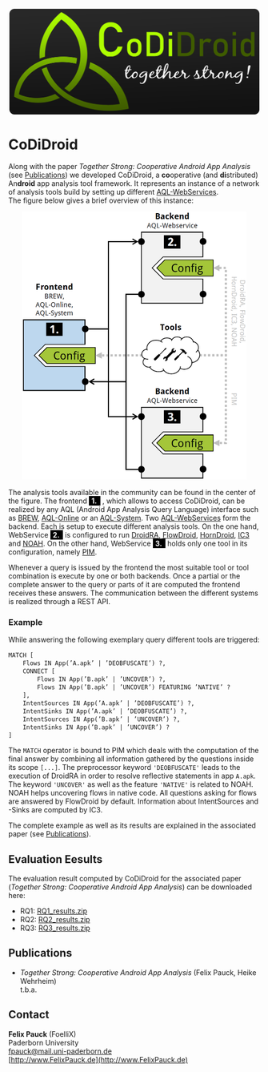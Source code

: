 <p align="center">
	<img src="logo.png" width="500" />
</p>

# CoDiDroid
Along with the paper *Together Strong: Cooperative Android App Analysis* (see [Publications](#Publications)) we developed CoDiDroid, a **co**operative (and **di**stributed) An**droid** app analysis tool framework.
It represents an instance of a network of analysis tools build by setting up different [AQL-WebServices](https://github.com/FoelliX/AQL-WebService).  
The figure below gives a brief overview of this instance:

<p align="center">
	<img src="overview.png" width="450px" />
</p>

The analysis tools available in the community can be found in the center of the figure.
The frontend <font style="color: #FFFFFF; background: #000000; padding: 1px 7px 1px 5px; font-weight: bold;">1.</font> , which allows to access CoDiDroid, can be realized by any AQL (Android App Analysis Query Language) interface such as [BREW](https://github.com/FoelliX/BREW), [AQL-Online](https://github.com/FoelliX/AQL-Online) or an [AQL-System](https://github.com/FoelliX/AQL-System).
Two [AQL-WebServices](https://github.com/FoelliX/AQL-WebService) form the backend.
Each is setup to execute different analysis tools.
On the one hand, WebService <font style="color: #FFFFFF; background: #000000; padding: 1px 7px 1px 5px; font-weight: bold;">2.</font> is configured to run [DroidRA](https://github.com/serval-snt-uni-lu/DroidRA), [FlowDroid](https://github.com/secure-software-engineering/FlowDroid), [HornDroid](https://github.com/ylya/horndroid), [IC3](https://github.com/FoelliX/ic3) and [NOAH](https://github.com/FoelliX/NOAH).
On the other hand, WebService <font style="color: #FFFFFF; background: #000000; padding: 1px 7px 1px 5px; font-weight: bold;">3.</font> holds only one tool in its configuration, namely [PIM](https://github.com/FoelliX/PIM).

Whenever a query is issued by the frontend the most suitable tool or tool combination is execute by one or both backends.
Once a partial or the complete answer to the query or parts of it are computed the frontend receives these answers.
The communication between the different systems is realized through a REST API.

### Example
While answering the following exemplary query different tools are triggered:

```
MATCH [
	Flows IN App(’A.apk’ | ’DEOBFUSCATE’) ?,
	CONNECT [
		Flows IN App(’B.apk’ | ’UNCOVER’) ?,
		Flows IN App(’B.apk’ | ’UNCOVER’) FEATURING ’NATIVE’ ?
	],
	IntentSources IN App(’A.apk’ | ’DEOBFUSCATE’) ?,
	IntentSinks IN App(’A.apk’ | ’DEOBFUSCATE’) ?,
	IntentSources IN App(’B.apk’ | ’UNCOVER’) ?,
	IntentSinks IN App(’B.apk’ | ’UNCOVER’) ?
]
```

The `MATCH` operator is bound to PIM which deals with the computation of the final answer by combining all information gathered by the questions inside its scope `[...]`. The preprocessor keyword `'DEOBFUSCATE'` leads to the execution of DroidRA in order to resolve reflective statements in app `A.apk`. The keyword `'UNCOVER'` as well as the feature `'NATIVE'` is related to NOAH. NOAH helps uncovering flows in native code. All questions asking for flows are answered by FlowDroid by default. Information about IntentSources and -Sinks are computed by IC3.

The complete example as well as its results are explained in the associated paper (see [Publications](#Publications)).

## Evaluation Eesults
The evaluation result computed by CoDiDroid for the associated paper (*Together Strong: Cooperative Android App Analysis*) can be downloaded here:
- RQ1: [RQ1_results.zip](https://my.hidrive.com/lnk/8giZrELM)
- RQ2: [RQ2_results.zip](https://my.hidrive.com/lnk/ZzC5rVjH)
- RQ3: [RQ3_results.zip](https://my.hidrive.com/lnk/Y2i5LnCO)

## Publications
- *Together Strong: Cooperative Android App Analysis* (Felix Pauck, Heike Wehrheim)  
t.b.a.

## Contact
**Felix Pauck** (FoelliX)  
Paderborn University  
fpauck@mail.uni-paderborn.de  
[http://www.FelixPauck.de](http://www.FelixPauck.de)